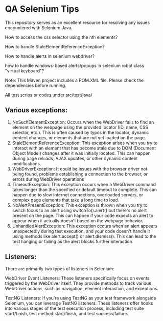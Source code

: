 # QA Selenium Tips
This repository serves as an excellent resource for resolving any issues encountered with Selenium Java.


How to access the css selector using the nth elements?

How to handle StaleElementReferenceException?

How to handle alerts in selenium webdriver?

how to handle windows-based alerts/popups in selenium robot class "virtual keyboard"?

Note: This Maven project includes a POM.XML file. Please check the dependencies before running.

All test scrips or codes under src/test/java/

## Various exceptions:
1. NoSuchElementException: Occurs when the WebDriver fails to find an element on the webpage using the provided locator (ID, name, CSS selector, etc.). This is often caused by typos in the locator, dynamic content changes, or elements that are not yet loaded on the page.
2. StaleElementReferenceException: This exception arises when you try to interact with an element that has become stale due to DOM (Document Object Model) changes after it was initially located. This can happen during page reloads, AJAX updates, or other dynamic content modifications.
3. WebDriverException: It could be issues with the browser driver not being found, problems establishing a connection to the browser, or errors during WebDriver operations
4. TimeoutException: This exception occurs when a WebDriver command takes longer than the specified or default timeout to complete. This can happen due to slow internet connections, overloaded servers, or complex page elements that take a long time to load.
5. NoAlertPresentException: This exception is thrown when you try to switch focus to an alert using switchTo().alert() but there's no alert present on the page. This can happen if your code expects an alert to appear when it actually doesn't based on the webpage behavior.
6. UnhandledAlertException: This exception occurs when an alert appears unexpectedly during test execution, and your code doesn't handle it using methods like alert.accept() or alert.dismiss(). This can lead to the test hanging or failing as the alert blocks further interaction.

## Listeners:
There are primarily two types of listeners in Selenium:

WebDriver Event Listeners: These listeners specifically focus on events triggered by the WebDriver itself. They provide methods to track various WebDriver actions, such as navigation, element interaction, and exceptions.

TestNG Listeners:  If you're using TestNG as your test framework alongside Selenium, you can leverage TestNG listeners. These listeners offer hooks into various stages of the test execution process, including test suite start/finish, test method start/finish, and test success/failure.
